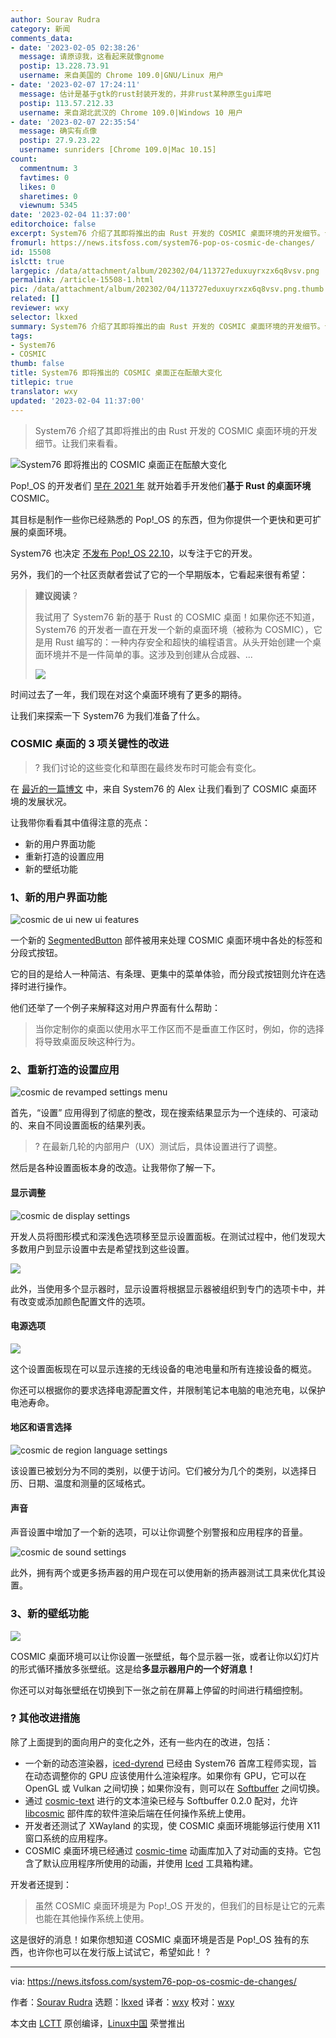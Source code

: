 ```yaml
---
author: Sourav Rudra
category: 新闻
comments_data:
- date: '2023-02-05 02:38:26'
  message: 请原谅我，这看起来就像gnome
  postip: 13.228.73.91
  username: 来自美国的 Chrome 109.0|GNU/Linux 用户
- date: '2023-02-07 17:24:11'
  message: 估计是基于gtk的rust封装开发的，并非rust某种原生gui库吧
  postip: 113.57.212.33
  username: 来自湖北武汉的 Chrome 109.0|Windows 10 用户
- date: '2023-02-07 22:35:54'
  message: 确实有点像
  postip: 27.9.23.22
  username: sunriders [Chrome 109.0|Mac 10.15]
count:
  commentnum: 3
  favtimes: 0
  likes: 0
  sharetimes: 0
  viewnum: 5345
date: '2023-02-04 11:37:00'
editorchoice: false
excerpt: System76 介绍了其即将推出的由 Rust 开发的 COSMIC 桌面环境的开发细节。让我们来看看。
fromurl: https://news.itsfoss.com/system76-pop-os-cosmic-de-changes/
id: 15508
islctt: true
largepic: /data/attachment/album/202302/04/113727eduxuyrxzx6q8vsv.png
permalink: /article-15508-1.html
pic: /data/attachment/album/202302/04/113727eduxuyrxzx6q8vsv.png.thumb.jpg
related: []
reviewer: wxy
selector: lkxed
summary: System76 介绍了其即将推出的由 Rust 开发的 COSMIC 桌面环境的开发细节。让我们来看看。
tags:
- System76
- COSMIC
thumb: false
title: System76 即将推出的 COSMIC 桌面正在酝酿大变化
titlepic: true
translator: wxy
updated: '2023-02-04 11:37:00'
---
```



> 
> System76 介绍了其即将推出的由 Rust 开发的 COSMIC 桌面环境的开发细节。让我们来看看。
> 
> 
> 


![System76 即将推出的 COSMIC 桌面正在酝酿大变化](/data/attachment/album/202302/04/113727eduxuyrxzx6q8vsv.png)


Pop!\_OS 的开发者们 [早在 2021 年](https://news.itsfoss.com/pop-os-cosmic-rust/) 就开始着手开发他们**基于 Rust 的桌面环境** COSMIC。


其目标是制作一些你已经熟悉的 Pop!\_OS 的东西，但为你提供一个更快和更可扩展的桌面环境。


System76 也决定 [不发布 Pop!\_OS 22.10](https://news.itsfoss.com/no-pop-os-21-10/)，以专注于它的开发。


另外，我们的一个社区贡献者尝试了它的一个早期版本，它看起来很有希望：



> 
> **建议阅读** ?
> 
> 
> 我试用了 System76 新的基于 Rust 的 COSMIC 桌面！如果你还不知道，System76 的开发者一直在开发一个新的桌面环境（被称为 COSMIC），它是用 Rust 编写的：一种内存安全和超快的编程语言。从头开始创建一个桌面环境并不是一件简单的事。这涉及到创建从合成器、...
> 
> 
> ![](/data/attachment/album/202302/04/113728z472xnyglnvu2agm.png)
> 
> 
> 


时间过去了一年，我们现在对这个桌面环境有了更多的期待。


让我们来探索一下 System76 为我们准备了什么。


### COSMIC 桌面的 3 项关键性的改进



> 
> ? 我们讨论的这些变化和草图在最终发布时可能会有变化。
> 
> 
> 


在 [最近的一篇博文](https://blog.system76.com/post/more-on-cosmic-de-to-kick-off-2023) 中，来自 System76 的 Alex 让我们看到了 COSMIC 桌面环境的发展状况。


让我带你看看其中值得注意的亮点：


* 新的用户界面功能
* 重新打造的设置应用
* 新的壁纸功能


### 1、新的用户界面功能


![cosmic de ui new ui features](/data/attachment/album/202302/04/113729y40h4yihy9yrhxhy.jpg)


一个新的 [SegmentedButton](https://github.com/pop-os/libcosmic/pull/56) 部件被用来处理 COSMIC 桌面环境中各处的标签和分段式按钮。


它的目的是给人一种简洁、有条理、更集中的菜单体验，而分段式按钮则允许在选择时进行操作。


他们还举了一个例子来解释这对用户界面有什么帮助：



> 
> 当你定制你的桌面以使用水平工作区而不是垂直工作区时，例如，你的选择将导致桌面反映这种行为。
> 
> 
> 


### 2、重新打造的设置应用


![cosmic de revamped settings menu](/data/attachment/album/202302/04/113729oarj5gjrq5z4rfr5.jpg)


首先，“设置” 应用得到了彻底的整改，现在搜索结果显示为一个连续的、可滚动的、来自不同设置面板的结果列表。



> 
> ?️ 在最新几轮的内部用户（UX）测试后，具体设置进行了调整。
> 
> 
> 


然后是各种设置面板本身的改造。让我带你了解一下。


#### 显示调整


![cosmic de display settings](/data/attachment/album/202302/04/113730vor8e8ryrre3d61e.png)


开发人员将图形模式和深浅色选项移至显示设置面板。在测试过程中，他们发现大多数用户到显示设置中去是希望找到这些设置。


![](/data/attachment/album/202302/04/113835u8bggvygmn85fyae.jpg)


此外，当使用多个显示器时，显示设置将根据显示器被组织到专门的选项卡中，并有改变或添加颜色配置文件的选项。


#### 电源选项


![](/data/attachment/album/202302/04/113731jyvovigg0lg0lgdv.png)


这个设置面板现在可以显示连接的无线设备的电池电量和所有连接设备的概览。


你还可以根据你的要求选择电源配置文件，并限制笔记本电脑的电池充电，以保护电池寿命。


#### 地区和语言选择


![cosmic de region language settings](/data/attachment/album/202302/04/113731d09jxhwzrzji92kv.png)


该设置已被划分为不同的类别，以便于访问。它们被分为几个的类别，以选择日历、日期、温度和测量的区域格式。


#### 声音


声音设置中增加了一个新的选项，可以让你调整个别警报和应用程序的音量。


![cosmic de sound settings](/data/attachment/album/202302/04/113732kaq3eybllsu3lk33.png)


此外，拥有两个或更多扬声器的用户现在可以使用新的扬声器测试工具来优化其设置。


### 3、新的壁纸功能


![](/data/attachment/album/202302/04/113733yvc1klbkympst01t.png)


COSMIC 桌面环境可以让你设置一张壁纸，每个显示器一张，或者让你以幻灯片的形式循环播放多张壁纸。这是给**多显示器用户的一个好消息！**


你还可以对每张壁纸在切换到下一张之前在屏幕上停留的时间进行精细控制。


### ?️ 其他改进措施


除了上面提到的面向用户的变化之外，还有一些内在的改进，包括：


* 一个新的动态渲染器，[iced-dyrend](https://github.com/pop-os/iced/commit/f1310e47617c3046a3cd98e20e373247f19327af) 已经由 System76 首席工程师实现，旨在动态调整你的 GPU 应该使用什么渲染程序。如果你有 GPU，它可以在 OpenGL 或 Vulkan 之间切换；如果你没有，则可以在 [Softbuffer](https://github.com/rust-windowing/softbuffer/) 之间切换。
* 通过 [cosmic-text](https://github.com/pop-os/cosmic-text) 进行的文本渲染已经与 Softbuffer 0.2.0 配对，允许 [libcosmic](https://github.com/pop-os/libcosmic) 部件库的软件渲染后端在任何操作系统上使用。
* 开发者还测试了 XWayland 的实现，使 COSMIC 桌面环境能够运行使用 X11 窗口系统的应用程序。
* COSMIC 桌面环境已经通过 [cosmic-time](https://github.com/pop-os/cosmic-time) 动画库加入了对动画的支持。它包含了默认应用程序所使用的动画，并使用 [Iced](https://github.com/iced-rs/iced) 工具箱构建。


开发者还提到：



> 
> 虽然 COSMIC 桌面环境是为 Pop!\_OS 开发的，但我们的目标是让它的元素也能在其他操作系统上使用。
> 
> 
> 


这是很好的消息！如果你想知道 COSMIC 桌面环境是否是 Pop!\_OS 独有的东西，也许你也可以在发行版上试试它，希望如此！ ?




---


via: <https://news.itsfoss.com/system76-pop-os-cosmic-de-changes/>


作者：[Sourav Rudra](https://news.itsfoss.com/author/sourav/) 选题：[lkxed](https://github.com/lkxed) 译者：[wxy](https://github.com/wxy) 校对：[wxy](https://github.com/wxy)


本文由 [LCTT](https://github.com/LCTT/TranslateProject) 原创编译，[Linux中国](https://linux.cn/) 荣誉推出